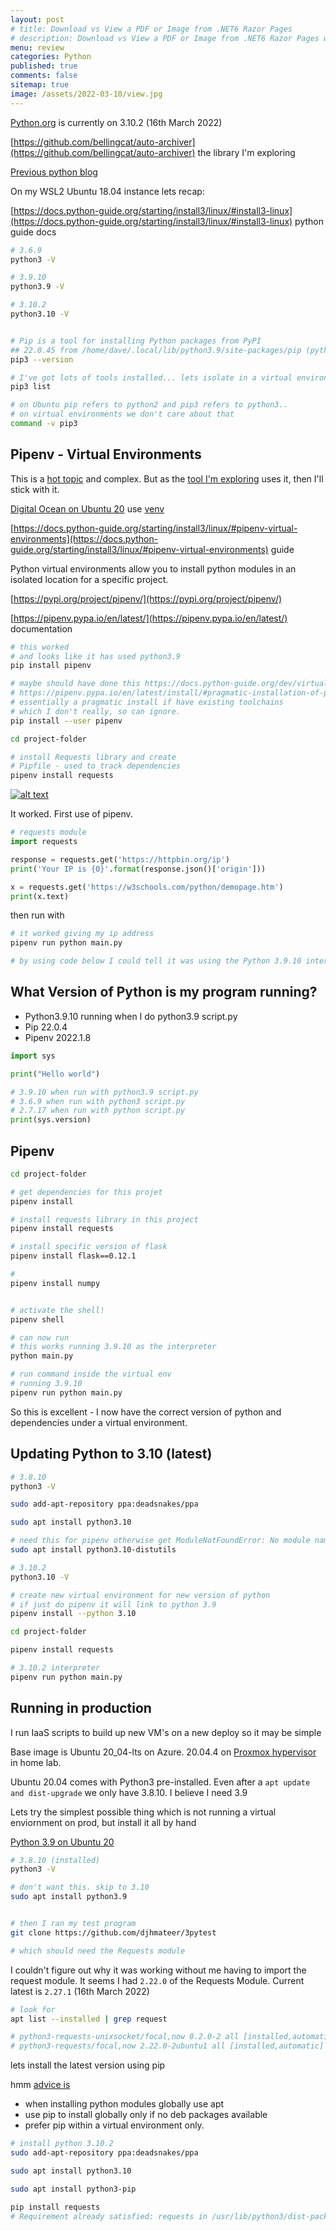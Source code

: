```yaml
---
layout: post
# title: Download vs View a PDF or Image from .NET6 Razor Pages 
# description: Download vs View a PDF or Image from .NET6 Razor Pages with source code
menu: review
categories: Python 
published: true 
comments: false     
sitemap: true
image: /assets/2022-03-10/view.jpg 
---
```

<!-- [![alt text](/assets/2022-03-09/vsc.jpg "desktop"){:width="500px"}](/assets/2022-03-09/vsc.jpg) -->
<!-- [![alt text](/assets/2022-03-10/down.jpg "desktop")](/assets/2022-03-10/down.jpg) -->

[Python.org](https://www.python.org/downloads/) is currently on 3.10.2 (16th March 2022)

[https://github.com/bellingcat/auto-archiver](https://github.com/bellingcat/auto-archiver) the library I'm exploring

[Previous python blog](/2021/06/09/python)

On my WSL2 Ubuntu 18.04 instance lets recap:

[https://docs.python-guide.org/starting/install3/linux/#install3-linux](https://docs.python-guide.org/starting/install3/linux/#install3-linux) python guide docs

```bash
# 3.6.9
python3 -V

# 3.9.10
python3.9 -V

# 3.10.2
python3.10 -V


# Pip is a tool for installing Python packages from PyPI
## 22.0.45 from /home/dave/.local/lib/python3.9/site-packages/pip (python 3.9)
pip3 --version

# I've got lots of tools installed... lets isolate in a virtual environment below
pip3 list

# on Ubuntu pip refers to python2 and pip3 refers to python3.. 
# on virtual environments we don't care about that
command -v pip3
```

## Pipenv - Virtual Environments

This is a [hot topic](https://stackoverflow.com/questions/41573587/what-is-the-difference-between-venv-pyvenv-pyenv-virtualenv-virtualenvwrappe?rq=1) and complex. But as the [tool I'm exploring](https://github.com/bellingcat/auto-archiver) uses it, then I'll stick with it.

[Digital Ocean on Ubuntu 20](https://www.digitalocean.com/community/tutorials/how-to-install-python-3-and-set-up-a-programming-environment-on-an-ubuntu-20-04-server) use [venv](https://docs.python.org/3/library/venv.html)

[https://docs.python-guide.org/starting/install3/linux/#pipenv-virtual-environments](https://docs.python-guide.org/starting/install3/linux/#pipenv-virtual-environments) guide

Python virtual environments allow you to install python modules in an isolated location for a specific project.

[https://pypi.org/project/pipenv/](https://pypi.org/project/pipenv/)

[https://pipenv.pypa.io/en/latest/](https://pipenv.pypa.io/en/latest/) documentation

```bash
# this worked
# and looks like it has used python3.9
pip install pipenv

# maybe should have done this https://docs.python-guide.org/dev/virtualenvs/
# https://pipenv.pypa.io/en/latest/install/#pragmatic-installation-of-pipenv
# essentially a pragmatic install if have existing toolchains
# which I don't really, so can ignore.
pip install --user pipenv

cd project-folder

# install Requests library and create 
# Pipfile - used to track dependencies
pipenv install requests
```

[![alt text](/assets/2022-03-16/1.jpg "desktop")](/assets/2022-03-16/1.jpg)

It worked. First use of pipenv.

```py
# requests module
import requests

response = requests.get('https://httpbin.org/ip')
print('Your IP is {0}'.format(response.json()['origin']))

x = requests.get('https://w3schools.com/python/demopage.htm')
print(x.text)
```

then run with 

```bash
# it worked giving my ip address
pipenv run python main.py

# by using code below I could tell it was using the Python 3.9.10 interpreter
```

## What Version of Python is my program running?

- Python3.9.10 running when I do python3.9 script.py
- Pip 22.0.4
- Pipenv 2022.1.8

```py
import sys

print("Hello world")

# 3.9.10 when run with python3.9 script.py
# 3.6.9 when run with python3 script.py
# 2.7.17 when run with python script.py
print(sys.version)
```

## Pipenv

```bash
cd project-folder

# get dependencies for this projet
pipenv install

# install requests library in this project
pipenv install requests

# install specific version of flask
pipenv install flask==0.12.1

#
pipenv install numpy


# activate the shell!
pipenv shell

# can now run 
# this works running 3.9.10 as the interpreter
python main.py

# run command inside the virtual env
# running 3.9.10 
pipenv run python main.py
```

So this is excellent - I now have the correct version of python and dependencies under a virtual environment.

## Updating Python to 3.10 (latest) 

```bash
# 3.8.10
python3 -V

sudo add-apt-repository ppa:deadsnakes/ppa

sudo apt install python3.10

# need this for pipenv otherwise get ModuleNotFoundError: No module named 'distutils.cmd' error
sudo apt install python3.10-distutils

# 3.10.2
python3.10 -V

# create new virtual environment for new version of python
# if just do pipenv it will link to python 3.9
pipenv install --python 3.10

cd project-folder

pipenv install requests

# 3.10.2 interpreter
pipenv run python main.py
```

## Running in production

I run IaaS scripts to build up new VM's on a new deploy so it may be simple

Base image is Ubuntu 20_04-lts on Azure. 20.04.4 on [Proxmox hypervisor](/2022/01/13/proxmox) in home lab.

Ubuntu 20.04 comes with Python3 pre-installed. Even after a `apt update and dist-upgrade` we only have 3.8.10. I believe I need 3.9

Lets try the simplest possible thing which is not running a virtual enviornment on prod, but install it all by hand

[Python 3.9 on Ubuntu 20](https://linuxize.com/post/how-to-install-python-3-9-on-ubuntu-20-04/)

```bash
# 3.8.10 (installed)
python3 -V

# don't want this. skip to 3.10 
sudo apt install python3.9


# then I ran my test program
git clone https://github.com/djhmateer/3pytest

# which should need the Requests module
```

I couldn't figure out why it was working without me having to import the request module. It seems I had `2.22.0` of the Requests Module. Current latest is `2.27.1` (16th March 2022)


```bash
# look for 
apt list --installed | grep request

# python3-requests-unixsocket/focal,now 0.2.0-2 all [installed,automatic]
# python3-requests/focal,now 2.22.0-2ubuntu1 all [installed,automatic]
```

lets install the latest version using pip

hmm [advice is](https://linuxize.com/post/how-to-install-pip-on-ubuntu-20.04/)

- when installing python modules globally use apt
- use pip to install globally only if no deb packages available
- prefer pip within a virtual environment only.


```bash
# install python 3.10.2
sudo add-apt-repository ppa:deadsnakes/ppa

sudo apt install python3.10

sudo apt install python3-pip

pip install requests
# Requirement already satisfied: requests in /usr/lib/python3/dist-packages (2.22.0)
```
